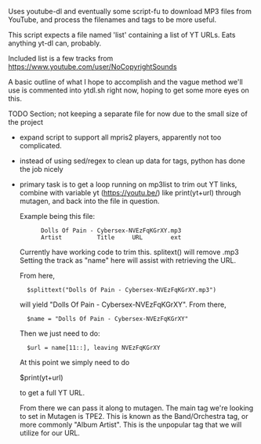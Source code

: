 Uses youtube-dl and eventually some script-fu to download MP3 files from YouTube, and process the filenames and tags to be more useful.

This script expects a file named 'list' containing a list of YT URLs. Eats anything yt-dl can, probably.

Included list is a few tracks from https://www.youtube.com/user/NoCopyrightSounds

A basic outline of what I hope to accomplish and the vague method we'll use is commented into ytdl.sh right now, hoping to get some more eyes on this.


TODO Section; not keeping a separate file for now due to the small size of the project

* expand script to support all mpris2 players, apparently not too complicated.
* instead of using sed/regex to clean up data for tags, python has done the job nicely
* primary task is to get a loop running on mp3list to trim out YT links, combine with
    variable yt (https://youtu.be/) like print(yt+url)  through mutagen, and back into
    the file in question.

    Example being this file:

            Dolls Of Pain - Cybersex-NVEzFqKGrXY.mp3
            Artist          Title     URL        ext

     Currently have working code to trim this. splitext() will remove .mp3
     Setting the track as "name" here will assist with retrieving the URL.

     From here,

        $splittext("Dolls Of Pain - Cybersex-NVEzFqKGrXY.mp3")

     will yield "Dolls Of Pain - Cybersex-NVEzFqKGrXY".
     From there,

        $name = "Dolls Of Pain - Cybersex-NVEzFqKGrXY"

     Then we just need to do:

        $url = name[11::], leaving NVEzFqKGrXY

     At this point we simply need to do

     $print(yt+url)

     to get a full YT URL.

     From there we can pass it along to mutagen. The main tag we're looking
     to set in Mutagen is TPE2. This is known as the Band/Orchestra tag,
     or more commonly "Album Artist". This is the unpopular tag that we
     will utilize for our URL.
